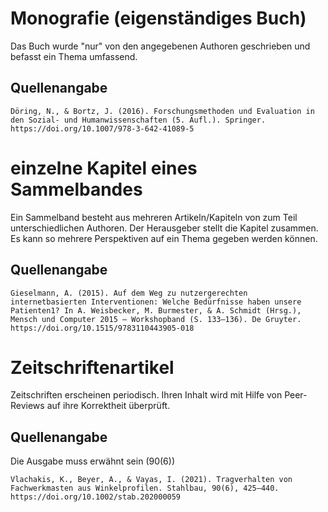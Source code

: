 # Monografie (eigenständiges Buch)
Das Buch wurde "nur" von den angegebenen Authoren geschrieben und befasst ein Thema umfassend.

## Quellenangabe
    Döring, N., & Bortz, J. (2016). Forschungsmethoden und Evaluation in den Sozial- und Humanwissenschaften (5. Aufl.). Springer. https://doi.org/10.1007/978-3-642-41089-5

# einzelne Kapitel eines Sammelbandes
Ein Sammelband besteht aus mehreren Artikeln/Kapiteln von zum Teil unterschiedlichen Authoren. Der Herausgeber stellt die Kapitel zusammen. Es kann so mehrere Perspektiven auf ein Thema gegeben werden können.

## Quellenangabe
    Gieselmann, A. (2015). Auf dem Weg zu nutzergerechten internetbasierten Interventionen: Welche Bedürfnisse haben unsere Patienten1? In A. Weisbecker, M. Burmester, & A. Schmidt (Hrsg.), Mensch und Computer 2015 – Workshopband (S. 133–136). De Gruyter. https://doi.org/10.1515/9783110443905-018

# Zeitschriftenartikel
Zeitschriften erscheinen periodisch. Ihren Inhalt wird mit Hilfe von Peer-Reviews auf ihre Korrektheit überprüft.

## Quellenangabe
Die Ausgabe muss erwähnt sein (90(6))

    Vlachakis, K., Beyer, A., & Vayas, I. (2021). Tragverhalten von Fachwerkmasten aus Winkelprofilen. Stahlbau, 90(6), 425–440. https://doi.org/10.1002/stab.202000059